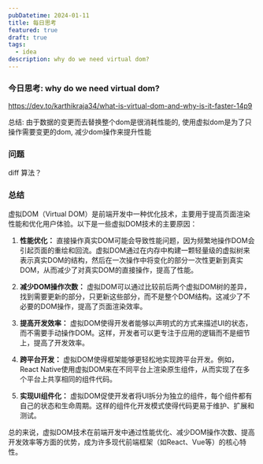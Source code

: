 ```yaml
---
pubDatetime: 2024-01-11
title: 每日思考
featured: true
draft: true
tags:
  - idea
description: why do we need virtual dom?
---
```


### 今日思考: why do we need virtual dom?

https://dev.to/karthikraja34/what-is-virtual-dom-and-why-is-it-faster-14p9

总结: 由于数据的变更而去替换整个dom是很消耗性能的, 使用虚拟dom是为了只操作需要变更的dom, 减少dom操作来提升性能

### 问题

diff 算法？

### 总结

虚拟DOM（Virtual DOM）是前端开发中一种优化技术，主要用于提高页面渲染性能和优化用户体验。以下是一些虚拟DOM技术的主要原因：

1. **性能优化：** 直接操作真实DOM可能会导致性能问题，因为频繁地操作DOM会引起页面的重绘和回流。虚拟DOM通过在内存中构建一颗轻量级的虚拟树来表示真实DOM的结构，然后在一次操作中将变化的部分一次性更新到真实DOM，从而减少了对真实DOM的直接操作，提高了性能。

2. **减少DOM操作次数：** 虚拟DOM可以通过比较前后两个虚拟DOM树的差异，找到需要更新的部分，只更新这些部分，而不是整个DOM结构。这减少了不必要的DOM操作，提高了页面渲染效率。

3. **提高开发效率：** 虚拟DOM使得开发者能够以声明式的方式来描述UI的状态，而不需要手动操作DOM。这样，开发者可以更专注于应用的逻辑而不是细节上，提高了开发效率。

4. **跨平台开发：** 虚拟DOM使得框架能够更轻松地实现跨平台开发。例如，React Native使用虚拟DOM来在不同平台上渲染原生组件，从而实现了在多个平台上共享相同的组件代码。

5. **实现UI组件化：** 虚拟DOM促使开发者将UI拆分为独立的组件，每个组件都有自己的状态和生命周期。这样的组件化开发模式使得代码更易于维护、扩展和测试。

总的来说，虚拟DOM技术在前端开发中通过性能优化、减少DOM操作次数、提高开发效率等方面的优势，成为许多现代前端框架（如React、Vue等）的核心特性。
